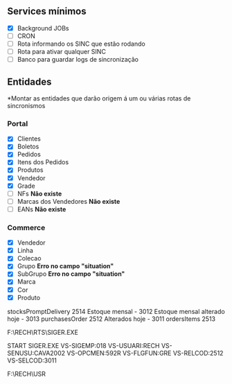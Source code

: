 ## Services mínimos

- [x] Background JOBs
- [ ] CRON
- [ ] Rota informando os SINC que estão rodando
- [ ] Rota para ativar qualquer SINC
- [ ] Banco para guardar logs de sincronização

## Entidades

\*Montar as entidades que darão origem á um ou várias rotas de sincronismos

### Portal

- [x] Clientes
- [x] Boletos
- [x] Pedidos
- [x] Itens dos Pedidos
- [x] Produtos
- [x] Vendedor
- [x] Grade
- [ ] NFs **Não existe**
- [ ] Marcas dos Vendedores **Não existe**
- [ ] EANs **Não existe**

### Commerce

- [x] Vendedor
- [x] Linha
- [x] Colecao
- [x] Grupo **Erro no campo "situation"**
- [x] SubGrupo **Erro no campo "situation"**
- [x] Marca
- [x] Cor
- [x] Produto

stocksPromptDelivery 2514
Estoque mensal - 3012
Estoque mensal alterado hoje - 3013
purchasesOrder 2512
Alterados hoje - 3011
ordersItems 2513

F:\RECH\RTS\SIGER.EXE

START SIGER.EXE VS-SIGEMP:018 VS-USUARI:RECH VS-SENUSU:CAVA2002 VS-OPCMEN:592R VS-FLGFUN:GRE VS-RELCOD:2512 VS-SELCOD:3011

F:\RECH\USR
